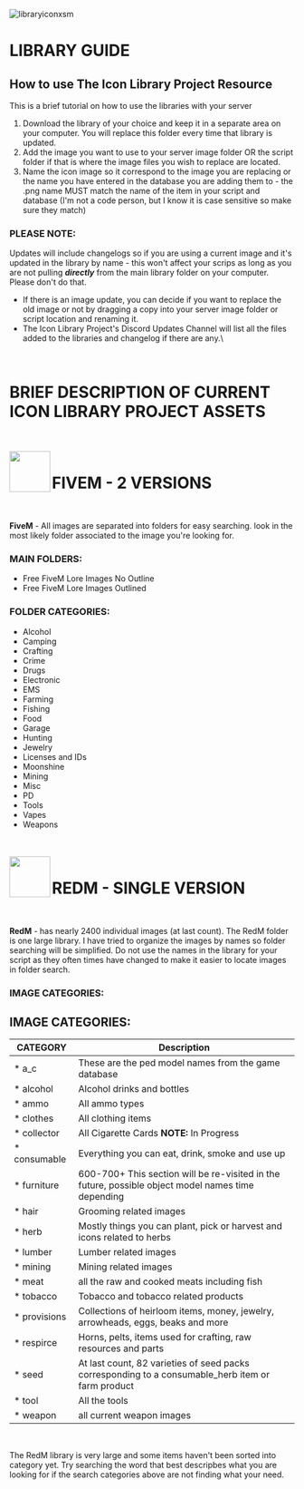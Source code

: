 ![libraryiconxsm](https://github.com/user-attachments/assets/31390ce3-d122-40fe-b69d-2b23c22cd500)
# LIBRARY GUIDE

## How to use The Icon Library Project Resource

This is a brief tutorial on how to use the libraries with your server

1. Download the library of your choice and keep it in a separate area on your computer. You will replace this folder every time that library is updated.
2. Add the image you want to use to your server image folder OR the script folder if that is where the image files you wish to replace are located.
3. Name the icon image so it correspond to the image you are replacing or the name you have entered in the database you are adding them to - the .png name MUST match the name of the item in your script and database (I'm not a code person, but I know it is case sensitive so make sure they match)

### **PLEASE NOTE:**

Updates will include changelogs so if you are using a current image and it's updated in the library by name - this won't affect your scrips as long as you are not pulling _**directly**_ from the main library folder on your computer. Please don't do that.

* If there is an image update, you can decide if you want to replace the old image or not by dragging a copy into your server image folder or script location and renaming it.
* The Icon Library Project's Discord Updates Channel will list all the files added to the libraries and changelog if there are any.\
<br/>

# BRIEF DESCRIPTION OF CURRENT ICON LIBRARY PROJECT ASSETS
<br/>
<br/>

<img align="left" width="72" src="https://github.com/user-attachments/assets/d599d702-8cdf-4de0-824d-fe4d852cb1f0"/>

# FIVEM - 2 VERSIONS
<br/>

**FiveM** - All images are separated into folders for easy searching. look in the most likely folder associated to the image you're looking for.<br/>

### **MAIN FOLDERS:**
* Free FiveM Lore Images No Outline
* Free FiveM Lore Images Outlined

### **FOLDER CATEGORIES:**
* Alcohol
* Camping
* Crafting
* Crime
* Drugs
* Electronic
* EMS
* Farming
* Fishing
* Food
* Garage
* Hunting
* Jewelry
* Licenses and IDs
* Moonshine
* Mining
* Misc
* PD
* Tools
* Vapes
* Weapons

<br/>
<br/>

<img align="left" width="72" src="https://github.com/user-attachments/assets/03bd8da2-6c3e-4512-b180-faf3f4354ed6"/>

# REDM - SINGLE VERSION
<br/>

**RedM** - has nearly 2400 individual images (at last count). The RedM folder is one large library. I have tried to organize the images by names so folder searching will be simplified. Do not use the names in the library for your script as they often times have changed to make it easier to locate images in folder search.


### IMAGE CATEGORIES:

## IMAGE CATEGORIES:
| CATEGORY | Description |
| --- | --- |
| * a_c | These are the ped model names from the game database |
| * alcohol | Alcohol drinks and bottles |
| * ammo | All ammo types |
| * clothes | All clothing items |
| * collector | All Cigarette Cards **NOTE:** In Progress |
| * consumable | Everything you can eat, drink, smoke and use up |
| * furniture | 600-700+ This section will be re-visited in the future, possible object model names time depending |
| * hair | Grooming related images |
| * herb | Mostly things you can plant, pick or harvest and icons related to herbs |
| * lumber | Lumber related images |
| * mining | Mining related images |
| * meat | all the raw and cooked meats including fish |
| * tobacco | Tobacco and tobacco related products |
| * provisions | Collections of heirloom items, money, jewelry, arrowheads, eggs, beaks and more |    
| * respirce | Horns, pelts, items used for crafting, raw resources and parts |
| * seed | At last count, 82 varieties of seed packs corresponding to a consumable_herb item or farm product |
| * tool | All the tools |
| * weapon | all current weapon images |
<br/>
  
The RedM library is very large and some items haven't been sorted into category yet. Try searching the word that best descripbes what you are looking for if the search categories above are not finding what your need.
